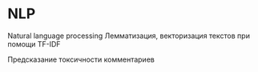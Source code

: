 # NLP
Natural language processing
Лемматизация, векторизация текстов при помощи TF-IDF

Предсказание токсичности комментариев
